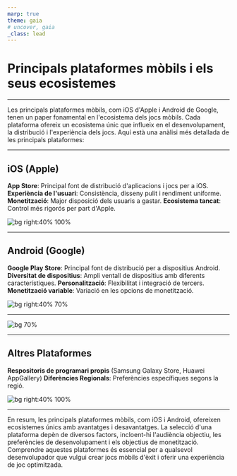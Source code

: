```yaml
---
marp: true
theme: gaia
# uncover, gaia
_class: lead
---
```


<!-- _class: invert -->

# Principals plataformes mòbils i els seus ecosistemes

---

Les principals plataformes mòbils, com iOS d'Apple i Android de Google, tenen un paper fonamental en l'ecosistema dels jocs mòbils. Cada plataforma ofereix un ecosistema únic que influeix en el desenvolupament, la distribució i l'experiència dels jocs. Aquí està una anàlisi més detallada de les principals plataformes:

---


## iOS (Apple)

**App Store**: Principal font de distribució d'aplicacions i jocs per a iOS.
**Experiència de l'usuari**: Consistència, disseny pulit i rendiment uniforme.
**Monetització**: Major disposició dels usuaris a gastar.
**Ecosistema tancat**: Control més rigorós per part d'Apple.

![bg right:40% 100%](https://www.apple.com/newsroom/images/product/os/ios/standard/Apple_ios14-app-library-screen_06222020_inline.jpg.large.jpg)

---

## Android (Google)

**Google Play Store**: Principal font de distribució per a dispositius Android.
**Diversitat de dispositius**: Ampli ventall de dispositius amb diferents característiques.
**Personalització**: Flexibilitat i integració de tercers.
**Monetització variable**: Variació en les opcions de monetització.

![bg right:40% 70%](https://www.android.com/static/2016/img/devices/phones/pixel-2/front-black-white-xl_1x.png)

---

![bg 70%](https://www.bankmycell.com/blog/wp-content/uploads/2022/01/S21-3-Android-vs.-iPhone-Market-Share-Yearly.png)

---
## Altres Plataformes

**Respositoris de programari propis** (Samsung Galaxy Store, Huawei AppGallery)
**Diferències Regionals**: Preferències específiques segons la regió.

![bg right:40% 100%](https://images.samsung.com/is/image/samsung/assets/es/apps/galaxy-store/201019-galaxy-store-section-06-1-mo.jpg?$FB_TYPE_B_JPG$)

---

En resum, les principals plataformes mòbils, com iOS i Android, ofereixen ecosistemes únics amb avantatges i desavantatges. La selecció d'una plataforma depèn de diversos factors, incloent-hi l'audiència objectiu, les preferències de desenvolupament i els objectius de monetització. Comprendre aquestes plataformes és essencial per a qualsevol desenvolupador que vulgui crear jocs mòbils d'èxit i oferir una experiència de joc optimitzada.

